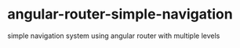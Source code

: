 # angular-router-simple-navigation
simple navigation system using angular router with multiple levels 
